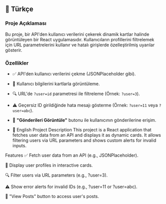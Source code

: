 ## 📌 Türkçe

### Proje Açıklaması
Bu proje, bir API'den kullanıcı verilerini çekerek dinamik kartlar halinde görüntüleyen bir React uygulamasıdır. Kullanıcıların profillerini filtrelemek için URL parametrelerini kullanır ve hatalı girişlerde özelleştirilmiş uyarılar gösterir.

### Özellikler
- ✅ API'den kullanıcı verilerini çekme (JSONPlaceholder gibi).
- 🎨 Kullanıcı bilgilerini kartlarla görüntüleme.
- 🔍 URL'de `?user=id` parametresi ile filtreleme (Örnek: `?user=3`).
- ⚠️ Geçersiz ID girildiğinde hata mesajı gösterme (Örnek: `?user=11` veya `?user=abc`).
- 📝 **"Gönderileri Görüntüle"** butonu ile kullanıcının gönderilerine erişim.


- 📌 English
Project Description
This project is a React application that fetches user data from an API and displays it as dynamic cards. It allows filtering users via URL parameters and shows custom alerts for invalid inputs.

Features
✅ Fetch user data from an API (e.g., JSONPlaceholder).

🎨 Display user profiles in interactive cards.

🔍 Filter users via URL parameters (e.g., ?user=3).

⚠️ Show error alerts for invalid IDs (e.g., ?user=11 or ?user=abc).

📝 "View Posts" button to access user's posts.
